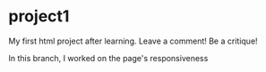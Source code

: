 # project1
My first html project after learning. 
Leave a comment!
Be a critique!


In this branch, I worked on the page's responsiveness
